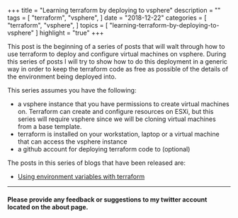 +++
title = "Learning terraform by deploying to vsphere"
description = ""
tags = [
    "terraform",
    "vsphere",
]
date = "2018-12-22"
categories = [
    "terraform",
    "vsphere",
]
topics = [
    "learning-terraform-by-deploying-to-vsphere"
]
highlight = "true"
+++

This post is the beginning of a series of posts that will walt through how to use terraform to deploy and configure virtual machines on vsphere. During this series of posts I will try to show how to do this deployment in a generic way in order to keep the terraform code as free as possible of the details of the environment being deployed into. 

This series assumes you have the following:
* a vsphere instance that you have permissions to create virtual machines on. Terraform can create and configure resources on ESXi, but this series will require vsphere since we will be cloning virtual machines from a base template.
* terraform is installed on your workstation, laptop or a virtual machine that can access the vsphere instance
* a github account for deploying terraform code to (optional)

The posts in this series of blogs that have been released are:

 - <a href="../2018-12-23-using-environment-variables-with-terraform">Using environment variables with terraform</a>

---

#### Please provide any feedback or suggestions to my twitter account located on the about page.
